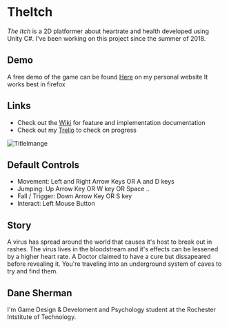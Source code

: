 # TheItch
*The Itch* is a 2D platformer about heartrate and health developed using Unity C#. I've been working on this project since the summer of 2018. 

## Demo
A free demo of the game can be found [Here](https://people.rit.edu/dms7827/games/TheItch/Build/index.html "Demo") on my personal website
It works best in firefox 

## Links
* Check out the [Wiki](https://github.com/Dayn9/TheItch/wiki "Wiki") for feature and implementation documentation 
* Check out my [Trello](https://trello.com/b/McqO6zw9/the-itch "Trello") to check on progress 

![TitleImange](https://people.rit.edu/dms7827/images/TheItchTitle.png "The Itch")

## Default Controls
* Movement: Left and Right Arrow Keys OR A and D keys
* Jumping: Up Arrow Key OR W key OR Space ..
* Fall / Trigger: Down Arrow Key OR S key
* Interact: Left Mouse Button

## Story
A virus has spread around the world that causes it's host to break out in rashes. The virus lives in the bloodstream and it's effects can be lessened by a higher heart rate. A Doctor claimed to have a cure but dissapeared before revealing it. You're traveling into an underground system of caves to try and find them. 

## Dane Sherman
I'm Game Design & Develoment and Psychology student at the Rochester Intstitute of Technology. 
